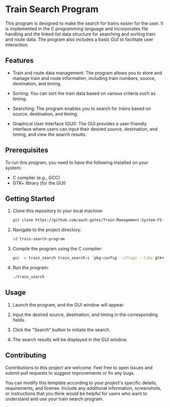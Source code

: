 # Train Search Program

This program is designed to make the search for trains easier for the user. It is implemented in the C programming language and incorporates file handling and the linked list data structure for searching and sorting train and route data. The program also includes a basic GUI to facilitate user interaction.

## Features

- Train and route data management: The program allows you to store and manage train and route information, including train numbers, source, destination, and timing.

- Sorting: You can sort the train data based on various criteria such as timing.

- Searching: The program enables you to search for trains based on source, destination, and timing.

- Graphical User Interface (GUI): The GUI provides a user-friendly interface where users can input their desired source, destination, and timing, and view the search results.

## Prerequisites

To run this program, you need to have the following installed on your system:

- C compiler (e.g., GCC)
- GTK+ library (for the GUI)

## Getting Started

1. Clone this repository to your local machine:

   ```bash
   git clone https://github.com/aash-gates/Train-Management-System-FS-VTU-6th.git
   ```

2. Navigate to the project directory:

   ```bash
   cd train-search-program
   ```

3. Compile the program using the C compiler:

   ```bash
   gcc -o train_search train_search.c `pkg-config --cflags --libs gtk+-3.0`
   ```

4. Run the program:

   ```bash
   ./train_search
   ```

## Usage

1. Launch the program, and the GUI window will appear.

2. Input the desired source, destination, and timing in the corresponding fields.

3. Click the "Search" button to initiate the search.

4. The search results will be displayed in the GUI window.

## Contributing

Contributions to this project are welcome. Feel free to open issues and submit pull requests to suggest improvements or fix any bugs.


You can modify this template according to your project's specific details, requirements, and license. Include any additional information, screenshots, or instructions that you think would be helpful for users who want to understand and use your train search program.
